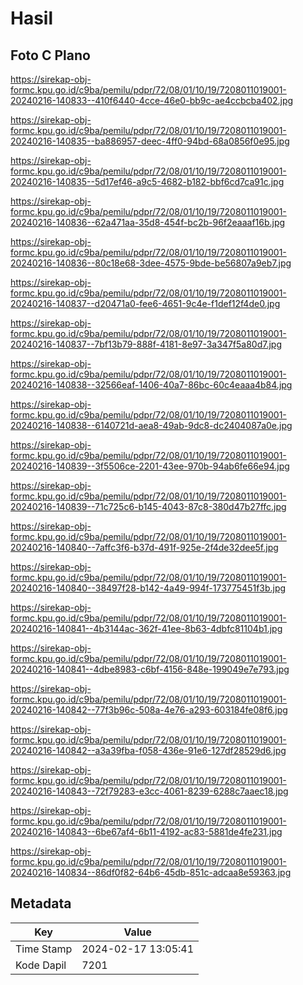 # Hasil

## Foto C Plano

https://sirekap-obj-formc.kpu.go.id/c9ba/pemilu/pdpr/72/08/01/10/19/7208011019001-20240216-140833--410f6440-4cce-46e0-bb9c-ae4ccbcba402.jpg

https://sirekap-obj-formc.kpu.go.id/c9ba/pemilu/pdpr/72/08/01/10/19/7208011019001-20240216-140835--ba886957-deec-4ff0-94bd-68a0856f0e95.jpg

https://sirekap-obj-formc.kpu.go.id/c9ba/pemilu/pdpr/72/08/01/10/19/7208011019001-20240216-140835--5d17ef46-a9c5-4682-b182-bbf6cd7ca91c.jpg

https://sirekap-obj-formc.kpu.go.id/c9ba/pemilu/pdpr/72/08/01/10/19/7208011019001-20240216-140836--62a471aa-35d8-454f-bc2b-96f2eaaaf16b.jpg

https://sirekap-obj-formc.kpu.go.id/c9ba/pemilu/pdpr/72/08/01/10/19/7208011019001-20240216-140836--80c18e68-3dee-4575-9bde-be56807a9eb7.jpg

https://sirekap-obj-formc.kpu.go.id/c9ba/pemilu/pdpr/72/08/01/10/19/7208011019001-20240216-140837--d20471a0-fee6-4651-9c4e-f1def12f4de0.jpg

https://sirekap-obj-formc.kpu.go.id/c9ba/pemilu/pdpr/72/08/01/10/19/7208011019001-20240216-140837--7bf13b79-888f-4181-8e97-3a347f5a80d7.jpg

https://sirekap-obj-formc.kpu.go.id/c9ba/pemilu/pdpr/72/08/01/10/19/7208011019001-20240216-140838--32566eaf-1406-40a7-86bc-60c4eaaa4b84.jpg

https://sirekap-obj-formc.kpu.go.id/c9ba/pemilu/pdpr/72/08/01/10/19/7208011019001-20240216-140838--6140721d-aea8-49ab-9dc8-dc2404087a0e.jpg

https://sirekap-obj-formc.kpu.go.id/c9ba/pemilu/pdpr/72/08/01/10/19/7208011019001-20240216-140839--3f5506ce-2201-43ee-970b-94ab6fe66e94.jpg

https://sirekap-obj-formc.kpu.go.id/c9ba/pemilu/pdpr/72/08/01/10/19/7208011019001-20240216-140839--71c725c6-b145-4043-87c8-380d47b27ffc.jpg

https://sirekap-obj-formc.kpu.go.id/c9ba/pemilu/pdpr/72/08/01/10/19/7208011019001-20240216-140840--7affc3f6-b37d-491f-925e-2f4de32dee5f.jpg

https://sirekap-obj-formc.kpu.go.id/c9ba/pemilu/pdpr/72/08/01/10/19/7208011019001-20240216-140840--38497f28-b142-4a49-994f-173775451f3b.jpg

https://sirekap-obj-formc.kpu.go.id/c9ba/pemilu/pdpr/72/08/01/10/19/7208011019001-20240216-140841--4b3144ac-362f-41ee-8b63-4dbfc81104b1.jpg

https://sirekap-obj-formc.kpu.go.id/c9ba/pemilu/pdpr/72/08/01/10/19/7208011019001-20240216-140841--4dbe8983-c6bf-4156-848e-199049e7e793.jpg

https://sirekap-obj-formc.kpu.go.id/c9ba/pemilu/pdpr/72/08/01/10/19/7208011019001-20240216-140842--77f3b96c-508a-4e76-a293-603184fe08f6.jpg

https://sirekap-obj-formc.kpu.go.id/c9ba/pemilu/pdpr/72/08/01/10/19/7208011019001-20240216-140842--a3a39fba-f058-436e-91e6-127df28529d6.jpg

https://sirekap-obj-formc.kpu.go.id/c9ba/pemilu/pdpr/72/08/01/10/19/7208011019001-20240216-140843--72f79283-e3cc-4061-8239-6288c7aaec18.jpg

https://sirekap-obj-formc.kpu.go.id/c9ba/pemilu/pdpr/72/08/01/10/19/7208011019001-20240216-140843--6be67af4-6b11-4192-ac83-5881de4fe231.jpg

https://sirekap-obj-formc.kpu.go.id/c9ba/pemilu/pdpr/72/08/01/10/19/7208011019001-20240216-140834--86df0f82-64b6-45db-851c-adcaa8e59363.jpg


## Metadata

| Key        | Value               |
| ---------- | ------------------- |
| Time Stamp | 2024-02-17 13:05:41 |
| Kode Dapil | 7201                |



